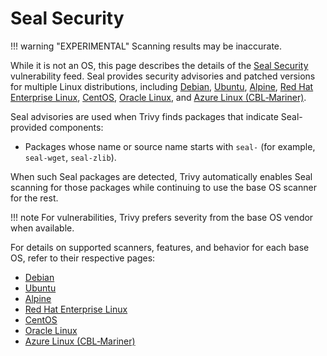 # Seal Security

!!! warning "EXPERIMENTAL"
    Scanning results may be inaccurate.

While it is not an OS, this page describes the details of the [Seal Security]( https://sealsecurity.io/) vulnerability feed.
Seal provides security advisories and patched versions for multiple Linux distributions, including [Debian](../os/debian.md), [Ubuntu](../os/ubuntu.md), [Alpine](../os/alpine.md), [Red Hat Enterprise Linux](../os/rhel.md), [CentOS](../os/centos.md), [Oracle Linux](../os/oracle.md), and [Azure Linux (CBL‑Mariner)](../os/azure.md).

Seal advisories are used when Trivy finds packages that indicate Seal-provided components:

- Packages whose name or source name starts with `seal-` (for example, `seal-wget`, `seal-zlib`).

When such Seal packages are detected, Trivy automatically enables Seal scanning for those packages while continuing to use the base OS scanner for the rest.

!!! note
    For vulnerabilities, Trivy prefers severity from the base OS vendor when available.

For details on supported scanners, features, and behavior for each base OS, refer to their respective pages:

- [Debian](../os/debian.md)
- [Ubuntu](../os/ubuntu.md)
- [Alpine](../os/alpine.md)
- [Red Hat Enterprise Linux](../os/rhel.md)
- [CentOS](../os/centos.md)
- [Oracle Linux](../os/oracle.md)
- [Azure Linux (CBL‑Mariner)](../os/azure.md)

